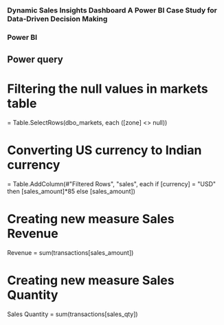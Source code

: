 ### Dynamic Sales Insights Dashboard A Power BI Case Study for Data-Driven Decision Making

### Power BI

## Power query

# Filtering the null values in markets table

= Table.SelectRows(dbo_markets, each ([zone] <> null))

# Converting US currency to Indian currency

= Table.AddColumn(#"Filtered Rows", "sales", each if [currency] = "USD" then [sales_amount]*85 else [sales_amount])

# Creating new measure Sales Revenue

Revenue = sum(transactions[sales_amount])

# Creating new measure Sales Quantity

Sales Quantity = sum(transactions[sales_qty])
